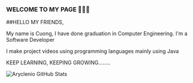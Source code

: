 ### WELCOME TO MY PAGE 👋👋👋
##HELLO MY FRIENDS,

My name is Cuong, I have done graduation in Computer Engineering. I'm a Software Developer <!--by Profession but also like to make and upload videos on youtube.-->

I make project videos using programming languages mainly using Java <!--and also make its tutorial videos.-->

<!--From this channel, you'll be able to learn about programming language and also you'll get the ideas about functionalities of the project which you can implement in your projects.

DO SUBSCRIBE TO MY CHANNEL FOR INTERESTING AND INFORMATIVE VIDEOS.-->

KEEP LEARNING, KEEPING GROWING........

<!--
**vancuong21/vancuong21** is a ✨ _special_ ✨ repository because its `README.md` (this file) appears on your GitHub profile.

Here are some ideas to get you started:

- 🔭 I’m currently working on ...
- 🌱 I’m currently learning ...
- 👯 I’m looking to collaborate on ...
- 🤔 I’m looking for help with ...
- 💬 Ask me about ...
- 📫 How to reach me: ...
- 😄 Pronouns: ...
- ⚡ Fun fact: ...
-->
![Aryclenio GitHub Stats](https://github-readme-stats.vercel.app/api?username=vancuong21&show_icons=true)
